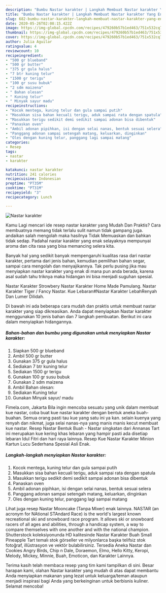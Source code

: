 ```yaml
---
description: "Bumbu Nastar karakter | Langkah Membuat Nastar karakter Yang Enak dan Simpel"
title: "Bumbu Nastar karakter | Langkah Membuat Nastar karakter Yang Enak dan Simpel"
slug: 682-bumbu-nastar-karakter-langkah-membuat-nastar-karakter-yang-enak-dan-simpel
date: 2020-05-26T02:08:15.422Z
image: https://img-global.cpcdn.com/recipes/479260b57b1ed463/751x532cq70/nastar-karakter-foto-resep-utama.jpg
thumbnail: https://img-global.cpcdn.com/recipes/479260b57b1ed463/751x532cq70/nastar-karakter-foto-resep-utama.jpg
cover: https://img-global.cpcdn.com/recipes/479260b57b1ed463/751x532cq70/nastar-karakter-foto-resep-utama.jpg
author: Julia Aguilar
ratingvalue: 4
reviewcount: 10
recipeingredient:
- "500 gr blueband"
- "500 gr butter"
- "375 gr gula halus"
- "7 btr kuning telur"
- "1500 gr terigu"
- "100 gr susu bubuk"
- "2 sdm maizena"
- " Bahan olesan"
- " Kuning telur"
- " Minyak sayur madu"
recipeinstructions:
- "Kocok mentega, kuning telur dan gula sampai putih"
- "Masukkan sisa bahan kecuali terigu, aduk sampai rata dengan spatula"
- "Masukkan terigu sedikit demi sedikit sampai adonan bisa dibentuk"
- "Panaskan oven"
- "Ambil adonan pipihkan, isi dengan selai nanas, bentuk sesuai selera"
- "Panggang adonan sampai setengah matang, keluarkan, dinginkan"
- "Oles dengan kuning telur, panggang lagi sampai matang"
categories:
- Resep
tags:
- nastar
- karakter

katakunci: nastar karakter 
nutrition: 241 calories
recipecuisine: Indonesian
preptime: "PT35M"
cooktime: "PT31M"
recipeyield: "3"
recipecategory: Lunch

---
```



![Nastar karakter](https://img-global.cpcdn.com/recipes/479260b57b1ed463/751x532cq70/nastar-karakter-foto-resep-utama.jpg)

Kamu Lagi mencari ide resep nastar karakter yang Mudah Dan Praktis? Cara membuatnya memang tidak terlalu sulit namun tidak gampang juga. andaikan salah mengolah maka hasilnya Tidak Memuaskan dan bahkan tidak sedap. Padahal nastar karakter yang enak selayaknya mempunyai aroma dan cita rasa yang bisa memancing selera kita.

Banyak hal yang sedikit banyak mempengaruhi kualitas rasa dari nastar karakter, pertama dari jenis bahan, kemudian pemilihan bahan segar, sampai cara mengolah dan menyajikannya. Tak perlu pusing jika mau menyiapkan nastar karakter yang enak di mana pun anda berada, karena asal sudah tahu triknya maka hidangan ini bisa menjadi suguhan spesial.

Nastar Karakter Strowbery Nastar Karakter Home Made Pamulang. Nastar Karakter Tiger / Fancy Nastar. Kue Lebaran#Nastar Karakter LebahRenyah Dan Lumer Dilidah.


Di bawah ini ada beberapa cara mudah dan praktis untuk membuat nastar karakter yang siap dikreasikan. Anda dapat menyiapkan Nastar karakter menggunakan 10 jenis bahan dan 7 langkah pembuatan. Berikut ini cara dalam menyiapkan hidangannya.

<!--inarticleads1-->

##### Bahan-bahan dan bumbu yang digunakan untuk menyiapkan Nastar karakter:

1. Siapkan 500 gr blueband
1. Ambil 500 gr butter
1. Gunakan 375 gr gula halus
1. Sediakan 7 btr kuning telur
1. Sediakan 1500 gr terigu
1. Gunakan 100 gr susu bubuk
1. Gunakan 2 sdm maizena
1. Ambil  Bahan olesan:
1. Sediakan  Kuning telur
1. Gunakan  Minyak sayur/ madu


Fimela.com, Jakarta Bila ingin mencoba sesuatu yang unik dalam membuat kue nastar, coba buat kue nastar karakter dengan bentuk aneka buah-buahan. Semua orang pasti tau kue yang satu ini ya kan. selain kuenya yang renyah dan nikmat, juga selai nanas-nya yang manis manis kecut membuat kue nastar. Resep Nastar Bentuk Buah - Nastar singkatan dari Annanas Tart ini merupakan kue kering khas lebaran yang hampir pasti ada disetiap lebaran Idul Fitri dan hari raya lainnya. Resep Kue Nastar Karakter Minion Kartun Lucu Sederhana Spesial Asli Enak. 

<!--inarticleads2-->

##### Langkah-langkah menyiapkan Nastar karakter:

1. Kocok mentega, kuning telur dan gula sampai putih
1. Masukkan sisa bahan kecuali terigu, aduk sampai rata dengan spatula
1. Masukkan terigu sedikit demi sedikit sampai adonan bisa dibentuk
1. Panaskan oven
1. Ambil adonan pipihkan, isi dengan selai nanas, bentuk sesuai selera
1. Panggang adonan sampai setengah matang, keluarkan, dinginkan
1. Oles dengan kuning telur, panggang lagi sampai matang


Lihat juga resep Nastar Mooncake (Tanpa Mixer) enak lainnya. NASTAR (an acronym for NAtional STAndard Race) is the world&#39;s largest known recreational ski and snowboard race program. It allows ski or snowboard racers of all ages and abilities, through a handicap system, a way to compare themselves with one another and with the national champion. Shutterstock koleksiyonunda HD kalitesinde Nastar Karakter Buah Small Pineapple Tart temalı stok görseller ve milyonlarca başka telifsiz stok fotoğraf, illüstrasyon ve vektör bulabilirsiniz. Tersedia Aneka Nastar dan Cookies Angry Birds, Chip n Dale, Doraemon, Elmo, Hello Kitty, Keropi, Melody, Mickey, Minnie, Buah, Emoticon, dan Karakter Lainnya. 

Terima kasih telah membaca resep yang tim kami tampilkan di sini. Besar harapan kami, olahan Nastar karakter yang mudah di atas dapat membantu Anda menyiapkan makanan yang lezat untuk keluarga/teman ataupun menjadi inspirasi bagi Anda yang berkeinginan untuk berbisnis kuliner. Selamat mencoba!
